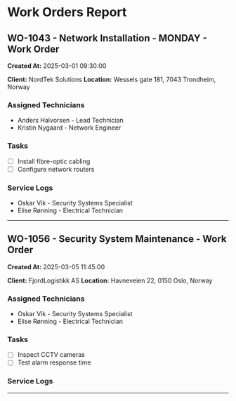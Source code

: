 # Work Orders Report

## WO-1043 - Network Installation - MONDAY - Work Order
**Created At:** 2025-03-01 09:30:00

**Client:** NordTek Solutions
**Location:** Wessels gate 181, 7043 Trondheim, Norway

### Assigned Technicians
- Anders Halvorsen - Lead Technician
- Kristin Nygaard - Network Engineer

### Tasks
- [ ] Install fibre-optic cabling
- [ ] Configure network routers

### Service Logs
- Oskar Vik - Security Systems Specialist
- Elise Rønning - Electrical Technician

---
## WO-1056 - Security System Maintenance - Work Order
**Created At:** 2025-03-05 11:45:00

**Client:** FjordLogistikk AS
**Location:** Havneveien 22, 0150 Oslo, Norway

### Assigned Technicians
- Oskar Vik - Security Systems Specialist
- Elise Rønning - Electrical Technician

### Tasks
- [ ] Inspect CCTV cameras
- [ ] Test alarm response time

### Service Logs

---

